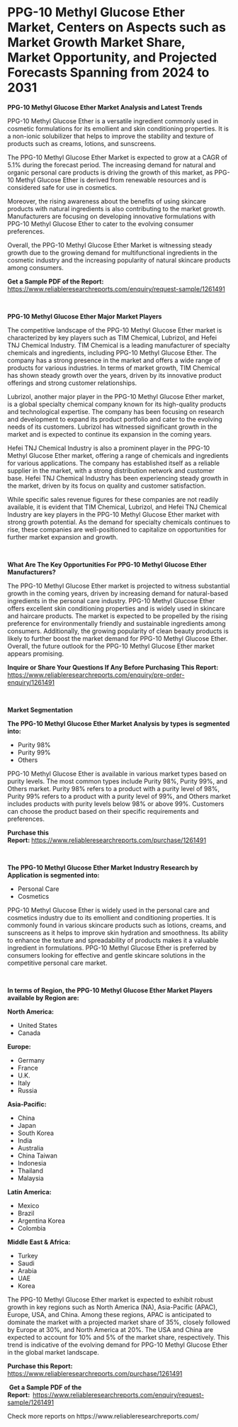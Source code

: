 <p><h1>PPG-10 Methyl Glucose Ether Market, Centers on Aspects such as Market Growth Market Share, Market Opportunity, and Projected Forecasts Spanning from 2024 to 2031</h1></p><p><strong>PPG-10 Methyl Glucose Ether Market Analysis and Latest Trends</strong></p>
<p><p>PPG-10 Methyl Glucose Ether is a versatile ingredient commonly used in cosmetic formulations for its emollient and skin conditioning properties. It is a non-ionic solubilizer that helps to improve the stability and texture of products such as creams, lotions, and sunscreens.</p><p>The PPG-10 Methyl Glucose Ether Market is expected to grow at a CAGR of 5.1% during the forecast period. The increasing demand for natural and organic personal care products is driving the growth of this market, as PPG-10 Methyl Glucose Ether is derived from renewable resources and is considered safe for use in cosmetics.</p><p>Moreover, the rising awareness about the benefits of using skincare products with natural ingredients is also contributing to the market growth. Manufacturers are focusing on developing innovative formulations with PPG-10 Methyl Glucose Ether to cater to the evolving consumer preferences.</p><p>Overall, the PPG-10 Methyl Glucose Ether Market is witnessing steady growth due to the growing demand for multifunctional ingredients in the cosmetic industry and the increasing popularity of natural skincare products among consumers.</p></p>
<p><strong>Get a Sample PDF of the Report:&nbsp;</strong> <a href="https://www.reliableresearchreports.com/enquiry/request-sample/1261491">https://www.reliableresearchreports.com/enquiry/request-sample/1261491</a></p>
<p>&nbsp;</p>
<p><strong>PPG-10 Methyl Glucose Ether Major Market Players</strong></p>
<p><p>The competitive landscape of the PPG-10 Methyl Glucose Ether market is characterized by key players such as TIM Chemical, Lubrizol, and Hefei TNJ Chemical Industry. TIM Chemical is a leading manufacturer of specialty chemicals and ingredients, including PPG-10 Methyl Glucose Ether. The company has a strong presence in the market and offers a wide range of products for various industries. In terms of market growth, TIM Chemical has shown steady growth over the years, driven by its innovative product offerings and strong customer relationships.</p><p>Lubrizol, another major player in the PPG-10 Methyl Glucose Ether market, is a global specialty chemical company known for its high-quality products and technological expertise. The company has been focusing on research and development to expand its product portfolio and cater to the evolving needs of its customers. Lubrizol has witnessed significant growth in the market and is expected to continue its expansion in the coming years.</p><p>Hefei TNJ Chemical Industry is also a prominent player in the PPG-10 Methyl Glucose Ether market, offering a range of chemicals and ingredients for various applications. The company has established itself as a reliable supplier in the market, with a strong distribution network and customer base. Hefei TNJ Chemical Industry has been experiencing steady growth in the market, driven by its focus on quality and customer satisfaction.</p><p>While specific sales revenue figures for these companies are not readily available, it is evident that TIM Chemical, Lubrizol, and Hefei TNJ Chemical Industry are key players in the PPG-10 Methyl Glucose Ether market with strong growth potential. As the demand for specialty chemicals continues to rise, these companies are well-positioned to capitalize on opportunities for further market expansion and growth.</p></p>
<p>&nbsp;</p>
<p><strong>What Are The Key Opportunities For PPG-10 Methyl Glucose Ether Manufacturers?</strong></p>
<p><p>The PPG-10 Methyl Glucose Ether market is projected to witness substantial growth in the coming years, driven by increasing demand for natural-based ingredients in the personal care industry. PPG-10 Methyl Glucose Ether offers excellent skin conditioning properties and is widely used in skincare and haircare products. The market is expected to be propelled by the rising preference for environmentally friendly and sustainable ingredients among consumers. Additionally, the growing popularity of clean beauty products is likely to further boost the market demand for PPG-10 Methyl Glucose Ether. Overall, the future outlook for the PPG-10 Methyl Glucose Ether market appears promising.</p></p>
<p><strong>Inquire or Share Your Questions If Any Before Purchasing This Report:</strong> <a href="https://www.reliableresearchreports.com/enquiry/pre-order-enquiry/1261491">https://www.reliableresearchreports.com/enquiry/pre-order-enquiry/1261491</a></p>
<p>&nbsp;</p>
<p><strong>Market Segmentation</strong></p>
<p><strong>The PPG-10 Methyl Glucose Ether Market Analysis by types is segmented into:</strong></p>
<p><ul><li>Purity 98%</li><li>Purity 99%</li><li>Others</li></ul></p>
<p><p>PPG-10 Methyl Glucose Ether is available in various market types based on purity levels. The most common types include Purity 98%, Purity 99%, and Others market. Purity 98% refers to a product with a purity level of 98%, Purity 99% refers to a product with a purity level of 99%, and Others market includes products with purity levels below 98% or above 99%. Customers can choose the product based on their specific requirements and preferences.</p></p>
<p><strong>Purchase this Report:&nbsp;</strong><a href="https://www.reliableresearchreports.com/purchase/1261491">https://www.reliableresearchreports.com/purchase/1261491</a></p>
<p>&nbsp;</p>
<p><strong>The PPG-10 Methyl Glucose Ether Market Industry Research by Application is segmented into:</strong></p>
<p><ul><li>Personal Care</li><li>Cosmetics</li></ul></p>
<p><p>PPG-10 Methyl Glucose Ether is widely used in the personal care and cosmetics industry due to its emollient and conditioning properties. It is commonly found in various skincare products such as lotions, creams, and sunscreens as it helps to improve skin hydration and smoothness. Its ability to enhance the texture and spreadability of products makes it a valuable ingredient in formulations. PPG-10 Methyl Glucose Ether is preferred by consumers looking for effective and gentle skincare solutions in the competitive personal care market.</p></p>
<p>&nbsp;</p>
<p><strong>In terms of Region, the PPG-10 Methyl Glucose Ether Market Players available by Region are:</strong></p>
<p>
    <p> <strong> North America: </strong>
        <ul>
            <li>United States</li>
            <li>Canada</li>
        </ul>
        </p> 
    <p> <strong> Europe: </strong>
        <ul>
            <li>Germany</li>
            <li>France</li>
            <li>U.K.</li>
            <li>Italy</li>
            <li>Russia</li>
        </ul>
        </p> 
    <p> <strong> Asia-Pacific: </strong>
        <ul>
            <li>China</li>
            <li>Japan</li>
            <li>South Korea</li>
            <li>India</li>
            <li>Australia</li>
            <li>China Taiwan</li>
            <li>Indonesia</li>
            <li>Thailand</li>
            <li>Malaysia</li>
        </ul>
        </p> 
    <p> <strong> Latin America: </strong>
        <ul>
            <li>Mexico</li>
            <li>Brazil</li>
            <li>Argentina Korea</li>
            <li>Colombia</li>
        </ul>
        </p> 
    <p> <strong> Middle East & Africa: </strong>
        <ul>
            <li>Turkey</li>
            <li>Saudi</li>
            <li>Arabia</li>
            <li>UAE</li>
            <li>Korea</li>
        </ul>
    </p>
    </p>
<p><p>The PPG-10 Methyl Glucose Ether market is expected to exhibit robust growth in key regions such as North America (NA), Asia-Pacific (APAC), Europe, USA, and China. Among these regions, APAC is anticipated to dominate the market with a projected market share of 35%, closely followed by Europe at 30%, and North America at 20%. The USA and China are expected to account for 10% and 5% of the market share, respectively. This trend is indicative of the evolving demand for PPG-10 Methyl Glucose Ether in the global market landscape.</p></p>
<p><strong>Purchase this Report: </strong><a href="https://www.reliableresearchreports.com/purchase/1261491">https://www.reliableresearchreports.com/purchase/1261491</a></p>
<p>&nbsp;<strong>Get a Sample PDF of the Report:&nbsp;&nbsp;</strong><a href="https://www.reliableresearchreports.com/enquiry/request-sample/1261491">https://www.reliableresearchreports.com/enquiry/request-sample/1261491</a></p>
<p><strong></strong></p>
<p>Check more reports on https://www.reliableresearchreports.com/</p>